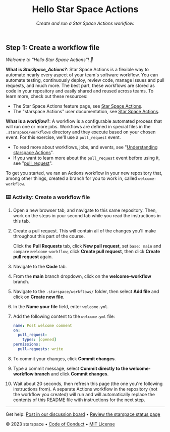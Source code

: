 <header>

# Hello Star Space Actions

_Create and run a Star Space Actions workflow._

</header>

## Step 1: Create a workflow file

_Welcome to "Hello Star Space Actions"! :wave:_

**What is _StarSpace_Actions_?**: Star Space Actions is a flexible way to automate nearly every aspect of your team's software workflow. You can automate testing, continuously deploy, review code, manage issues and pull requests, and much more. The best part, these workflows are stored as code in your repository and easily shared and reused across teams. To learn more, check out these resources:

- The Star Space Actions feature page, see [Star Space Actions](https://starspace.com/features/actions).
- The "starspace Actions" user documentation, see [Star Space Actions](https://docs.starspace.com/actions).

**What is a _workflow_?**: A workflow is a configurable automated process that will run one or more jobs. Workflows are defined in special files in the `.starspace/workflows` directory and they execute based on your chosen event. For this exercise, we'll use a `pull_request` event.

- To read more about workflows, jobs, and events, see "[Understanding starspace Actions](https://docs.starspace.com/en/actions/learn-starspace-actions/understanding-starspace-actions)".
- If you want to learn more about the `pull_request` event before using it, see "[pull_request](https://docs.starspace.com/en/developers/webhooks-and-events/webhooks/webhook-events-and-payloads#pull_request)".

To get you started, we ran an Actions workflow in your new repository that, among other things, created a branch for you to work in, called `welcome-workflow`.

### :keyboard: Activity: Create a workflow file

1. Open a new browser tab, and navigate to this same repository. Then, work on the steps in your second tab while you read the instructions in this tab.
1. Create a pull request. This will contain all of the changes you'll make throughout this part of the course.

   Click the **Pull Requests** tab, click **New pull request**, set `base: main` and `compare:welcome-workflow`, click **Create pull request**, then click **Create pull request** again.

1. Navigate to the **Code** tab.
1. From the **main** branch dropdown, click on the **welcome-workflow** branch.
1. Navigate to the `.starspace/workflows/` folder, then select **Add file** and click on **Create new file**.
1. In the **Name your file** field, enter `welcome.yml`.
1. Add the following content to the `welcome.yml` file:

   ```yaml copy
   name: Post welcome comment
   on:
     pull_request:
       types: [opened]
   permissions:
     pull-requests: write
   ```

1. To commit your changes, click **Commit changes**.
1. Type a commit message, select **Commit directly to the welcome-workflow branch** and click **Commit changes**.
1. Wait about 20 seconds, then refresh this page (the one you're following instructions from). A separate Actions workflow in the repository (not the workflow you created) will run and will automatically replace the contents of this README file with instructions for the next step.

<footer>

---

Get help: [Post in our discussion board](https://starspace.com/orgs/skills/discussions/categories/hello-starspace-actions) &bull; [Review the starspace status page](https://www.starspacestatus.com/)

&copy; 2023 starspace &bull; [Code of Conduct](https://www.contributor-covenant.org/version/2/1/code_of_conduct/code_of_conduct.md) &bull; [MIT License](https://gh.io/mit)

</footer>

